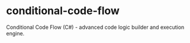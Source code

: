 # conditional-code-flow
Conditional Code Flow (C#) - advanced code logic builder and execution engine.
